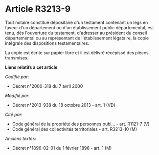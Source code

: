 # Article R3213-9

Tout notaire constitué dépositaire d'un testament contenant un legs en faveur d'un département ou d'un établissement public
départemental, est tenu, dès l'ouverture du testament, d'adresser au président du conseil départemental ou au représentant de
l'établissement légataire, la copie intégrale des dispositions testamentaires. 

La copie est écrite sur papier libre et il est délivré récépissé des pièces transmises.

**Liens relatifs à cet article**

_Codifié par_:

  - Décret n°2000-318 du 7 avril 2000

_Modifié par_:

  - Décret n°2013-938 du 18 octobre 2013 - art. 1 (VD)

_Cité par_:

  - Code général de la propriété des personnes publ... - art. R1121-7 (V)
  - Code général des collectivités territoriales - art. R3213-10 (M)

_Anciens textes_:

  - Décret n°1896-02-01 du 1 février 1896 - art. 1 (M)
